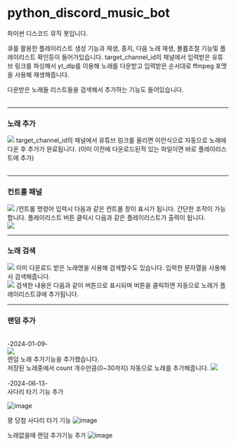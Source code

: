 # python_discord_music_bot
파이썬 디스코드 뮤직 봇입니다.

큐를 활용한 플레이리스트 생성 기능과 재생, 중지, 다음 노래 재생, 볼륨조절 기능및 플레이리스트 확인등이 들어가있습니다.
target_channel_id의 채널에서 입력받은 유튜브 링크를 파싱해서 yt_dlp를 이용해 노래를 다운받고 입력받은 순서대로 ffmpeg 포맷을 사용해 재생해줍니다.

다운받은 노래들 리스트들을 검색해서 추가하는 기능도 들어있습니다.<br>
<br>
<hr>
<h3>노래 추가</h3>
<img src="https://drive.google.com/uc?export=view&id=1OeY_yyt-LRBgGx9AX0YnKBBXA5TNBo-3">
target_channel_id의 채널에서 유튜브 링크를 올리면 이런식으로 자동으로 노래에 다운 후 추가가 완료됩니다.
(이미 이전에 다운로드된적 있는 파일이면 바로 플레이리스트에 추가)<br>
<br>
<hr>
<h3>컨트롤 패널</h3>
<img src="https://drive.google.com/uc?export=view&id=15JFya1TAZ6CBJnKSGz8aa67WCjrybEw9">
/컨트롤 명령어 입력시 다음과 같은 컨트롤 창이 표시가 됩니다. 간단한 조작이 가능합니다.
플레이리스트 버튼 클릭시 다음과 같은 플레이리스트가 출력이 됩니다.<br>
<img src="https://drive.google.com/uc?export=view&id=1z_GzSkQibIB8r9QGO0xawLVJCeolJ40j">
<br>
<hr>
<h3>노래 검색</h3>
<img src="https://drive.google.com/uc?export=view&id=1v7QAZnthBx1kDf9ogIB22kx7GLSMB_55">
이미 다운로드 받은 노래명을 사용해 검색할수도 있습니다. 입력한 문자열을 사용해서 검색해줍니다.<br>
<img src="https://drive.google.com/uc?export=view&id=19F7v7BhFaDMVUrl-PoPo2dAF90LB8miF">
검색한 내용은 다음과 같이 버튼으로 표시되며 버튼을 클릭하면 자동으로 노래가 플레이리스트큐에 추가됩니다.<br>
<hr>
<h3>랜덤 추가</h3>
<br>
-2024-01-09-<br>
<img src="https://github.com/FireChicks/python_discord_music_bot/assets/113798364/9a6c5dd3-8a4b-4d13-b54c-5c6228f1a5e8"><br>
랜덤 노래 추가기능을 추가했습니다.<br>
저장된 노래중에서 count 개수만큼(0~30까지) 자동으로 노래를 추가해줍니다.
<img src="https://github.com/FireChicks/python_discord_music_bot/assets/113798364/a3bcf6b4-12b2-4e66-ae8e-28bca6d1b30a"><br>

<br>
-2024-06-13-<br>
사다리 타기 기능 추가

![image](https://github.com/FireChicks/python_discord_music_bot/assets/113798364/85109856-526b-4d0c-af8f-88bfbd9817a8)

꽝 당첨 사다리 타기 기능
![image](https://github.com/FireChicks/python_discord_music_bot/assets/113798364/4ccb6a26-aa08-41f7-87f1-481122519c75)

노래없을때 랜덤 추가기능 추가
![image](https://github.com/FireChicks/python_discord_music_bot/assets/113798364/92b5e62d-8405-4ffc-ad79-4bfc1d730182)
